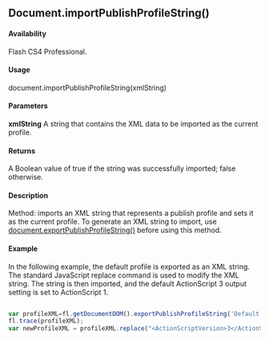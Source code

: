 ## Document.importPublishProfileString()

#### Availability

Flash CS4 Professional.

#### Usage

document.importPublishProfileString(xmlString)

#### Parameters

**xmlString** A string that contains the XML data to be imported as the current profile.

#### Returns

A Boolean value of true if the string was successfully imported; false otherwise.

#### Description

Method: imports an XML string that represents a publish profile and sets it as the current profile. To generate an XML string to import, use [document.exportPublishProfileString()](../Document_object/docume66.md) before using this method.

#### Example

In the following example, the default profile is exported as an XML string. The standard JavaScript replace command is used to modify the XML string. The string is then imported, and the default ActionScript 3 output setting is set to ActionScript 1.

```javascript

var profileXML=fl.getDocumentDOM().exportPublishProfileString('Default'); 
fl.trace(profileXML);
var newProfileXML = profileXML.replace("<ActionScriptVersion>3</ActionScriptVersion>", "<ActionScriptVersion>1</ActionScriptVersion>"); fl.getDocumentDOM().importPublishProfileString(newProfileXML);

```